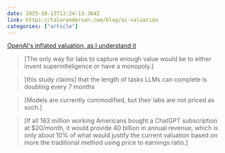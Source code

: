 ```yaml
---
date: 2025-10-13T12:24:13.364Z
link: https://taloranderson.com/blog/ai-valuation
categories: ["article"]
---
```

[OpenAI's inflated valuation, as I understand it](https://taloranderson.com/blog/ai-valuation)

> [The only way for labs to capture enough value would be to either invent superintleligence or have a monopoly.]

> [this study claims] that the length of tasks LLMs can complete is doubling every 7 months

> [Models are currently commodified, but their labs are not priced as such.]

> [If all 163 million working Americans bought a ChatGPT subscription at $20/month, it would provide 40 billion in annual revenue, which is only about 10% of what would
justify the current valuation based on more the traditional method using price to earnings ratio.]
